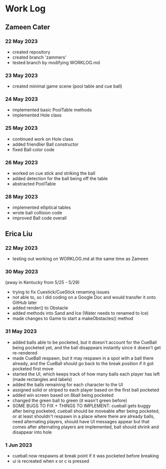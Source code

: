 # Work Log

## Zameen Cater

### 22 May 2023

- created repository
- created branch 'zammers'
- tested branch by modifying WORKLOG.md

### 23 May 2023
- created minimal game scene (pool table and cue ball)

### 24 May 2023
- implemented basic PoolTable methods
- implemented Hole class

### 25 May 2023
- continued work on Hole class
- added friendlier Ball constructor
- fixed Ball color code

### 26 May 2023
- worked on cue stick and striking the ball
- added detection for the ball being off the table
- abstracted PoolTable

### 28 May 2023
- implemented elliptical tables
- wrote ball collision code
- improved Ball code overall

## Erica Liu

### 22 May 2023

- testing out working on WORKLOG.md at the same time as Zameen

### 30 May 2023

(away in Kentucky from 5/25 - 5/29)
- trying to fix Cuestick/CueStick renaming issues
- not able to, so I did coding on a Google Doc and would transfer it onto GitHub later
- added render() to Obstacle
- added methods into Sand and Ice (Water needs to renamed to Ice)
- made changes to Game to start a makeObstacles() method

### 31 May 2023

- added balls able to be pocketed, but it doesn't account for the CueBall being pocketed yet,
and the ball disappears instantly since it doesn't get re-rendered
- made CueBall respawn, but it may respawn in a spot with a ball there already,
and the CueBall should go back to the break position if it got pocketed first move
- started the UI, which keeps track of how many balls each player has left
(made rectangles and labels)
- added the balls remaining for each character to the UI
- assigned solid or striped to each player based on the first ball pocketed
- added win screen based on 8ball being pocketed
- changed the green ball to green (it wasn't green before)
- SOME BUGS TO FIX + THINGS TO IMPLEMENT: cueball gets buggy after being pocketed, cueball should be moveable after being pocketed, or at least shouldn't respawn in a place where there are already balls,
need alternating players, should have UI messages appear but that comes after alternating
players are implemented, ball should shrink and disappear into hole

### 1 Jun 2023

- cueball now respawns at break point if it was pocketed before breaking
- ui is recreated when x or c is pressed
